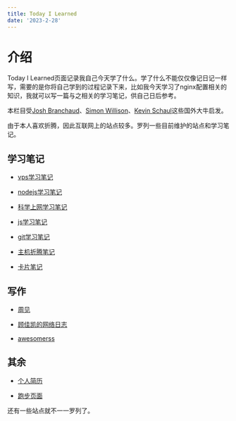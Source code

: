 ```yaml
---
title: Today I Learned
date: '2023-2-28'
---
```


# 介绍

Today I Learned页面记录我自己今天学了什么。学了什么不能仅仅像记日记一样写，需要的是你将自己学到的过程记录下来，比如我今天学习了nginx配置相关的知识，我就可以写一篇与之相关的学习笔记，供自己日后参考。

本栏目受[Josh Branchaud](https://github.com/jbranchaud/til)、[Simon Willison](https://til.simonwillison.net/)、[Kevin Schaul](https://www.kschaul.com/til/)这些国外大牛启发。

由于本人喜欢折腾，因此互联网上的站点较多。罗列一些目前维护的站点和学习笔记。

## 学习笔记

- [vps学习笔记](https://vps.gujiakai.top)

- [nodejs学习笔记](https://node.gujiakai.top)

- [科学上网学习笔记](https://gfw.gujiakai.top)

- [js学习笔记](https://js.gujiakai.top)

- [git学习笔记](https://git.gujiakai.top)

- [主机折腾笔记](https://lxzj.gujiakai.top)

- [卡片笔记](https://memo.gujiakai.top)

## 写作

- [周见](https://gujiakai.top)

- [顾佳凯的网络日志](https://blog.gujiakai.top)

- [awesomerss](https://awesomerss.com)

## 其余

- [个人简历](https://cv.gujiakai.top)

- [跑步页面](https://running.gujiakai.top)

还有一些站点就不一一罗列了。